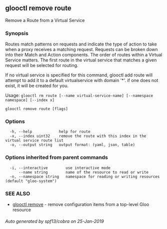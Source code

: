 ## glooctl remove route

Remove a Route from a Virtual Service

### Synopsis

Routes match patterns on requests and indicate the type of action to take when a proxy receives a matching request. Requests can be broken down into their Match and Action components. The order of routes within a Virtual Service matters. The first route in the virtual service that matches a given request will be selected for routing. 

If no virtual service is specified for this command, glooctl add route will attempt to add it to a default virtualservice with domain '*'. if one does not exist, it will be created for you.

Usage: `glooctl rm route [--name virtual-service-name] [--namespace namespace] [--index x]`

```
glooctl remove route [flags]
```

### Options

```
  -h, --help            help for route
  -x, --index uint32    remove the route with this index in the virtual service route list
  -o, --output string   output format: (yaml, json, table)
```

### Options inherited from parent commands

```
  -i, --interactive        use interactive mode
      --name string        name of the resource to read or write
  -n, --namespace string   namespace for reading or writing resources (default "gloo-system")
```

### SEE ALSO

* [glooctl remove](glooctl_remove.md)	 - remove configuration items from a top-level Gloo resource

###### Auto generated by spf13/cobra on 25-Jan-2019
